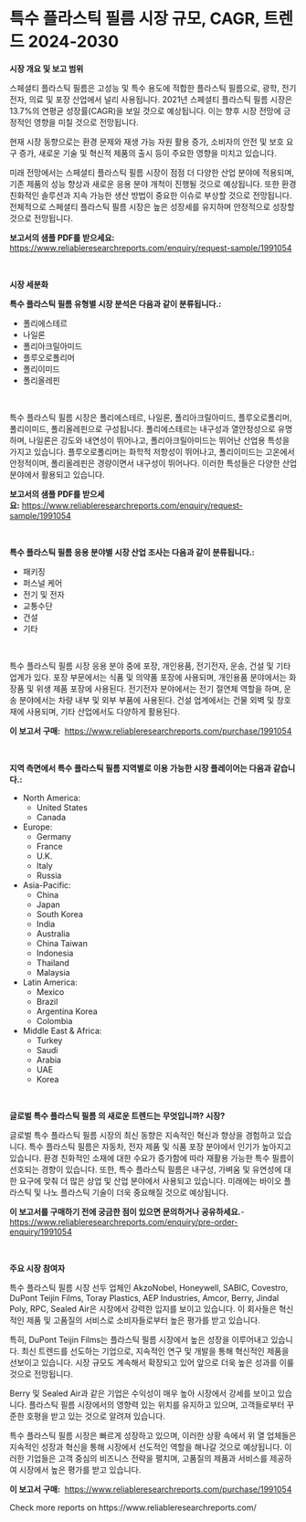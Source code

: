 <p><h1>특수 플라스틱 필름 시장 규모, CAGR, 트렌드 2024-2030</h1></p><p><strong>시장 개요 및 보고 범위</strong></p>
<p><p>스페셜티 플라스틱 필름은 고성능 및 특수 용도에 적합한 플라스틱 필름으로, 광학, 전기전자, 의료 및 포장 산업에서 널리 사용됩니다. 2021년 스페셜티 플라스틱 필름 시장은 13.7%의 연평균 성장률(CAGR)을 보일 것으로 예상됩니다. 이는 향후 시장 전망에 긍정적인 영향을 미칠 것으로 전망됩니다.</p><p>현재 시장 동향으로는 환경 문제와 재생 가능 자원 활용 증가, 소비자의 안전 및 보호 요구 증가, 새로운 기술 및 혁신적 제품의 출시 등이 주요한 영향을 미치고 있습니다.</p><p>미래 전망에서는 스페셜티 플라스틱 필름 시장이 점점 더 다양한 산업 분야에 적용되며, 기존 제품의 성능 향상과 새로운 응용 분야 개척이 진행될 것으로 예상됩니다. 또한 환경 친화적인 솔루션과 지속 가능한 생산 방법이 중요한 이슈로 부상할 것으로 전망됩니다. 전체적으로 스페셜티 플라스틱 필름 시장은 높은 성장세를 유지하며 안정적으로 성장할 것으로 전망됩니다.</p></p>
<p><strong>보고서의 샘플 PDF를 받으세요:</strong> <a href="https://www.reliableresearchreports.com/enquiry/request-sample/1991054">https://www.reliableresearchreports.com/enquiry/request-sample/1991054</a></p>
<p>&nbsp;</p>
<p><strong>시장 세분화</strong></p>
<p><strong>특수 플라스틱 필름 유형별 시장 분석은 다음과 같이 분류됩니다.:</strong></p>
<p><ul><li>폴리에스테르</li><li>나일론</li><li>폴리아크릴아미드</li><li>플루오로폴리머</li><li>폴리이미드</li><li>폴리올레핀</li></ul></p>
<p>&nbsp;</p>
<p><p>특수 플라스틱 필름 시장은 폴리에스테르, 나일론, 폴리아크릴아미드, 플루오로폴리머, 폴리이미드, 폴리올레핀으로 구성됩니다. 폴리에스테르는 내구성과 열안정성으로 유명하며, 나일론은 강도와 내연성이 뛰어나고, 폴리아크릴아미드는 뛰어난 산업용 특성을 가지고 있습니다. 플루오로폴리머는 화학적 저항성이 뛰어나고, 폴리이미드는 고온에서 안정적이며, 폴리올레핀은 경량이면서 내구성이 뛰어나다. 이러한 특성들은 다양한 산업 분야에서 활용되고 있습니다.</p></p>
<p><strong>보고서의 샘플 PDF를 받으세요:</strong>&nbsp;<a href="https://www.reliableresearchreports.com/enquiry/request-sample/1991054">https://www.reliableresearchreports.com/enquiry/request-sample/1991054</a></p>
<p>&nbsp;</p>
<p><strong> 특수 플라스틱 필름 응용 분야별 시장 산업 조사는 다음과 같이 분류됩니다.:</strong></p>
<p><ul><li>패키징</li><li>퍼스널 케어</li><li>전기 및 전자</li><li>교통수단</li><li>건설</li><li>기타</li></ul></p>
<p>&nbsp;</p>
<p><p>특수 플라스틱 필름 시장 응용 분야 중에 포장, 개인용품, 전기전자, 운송, 건설 및 기타 업계가 있다. 포장 부문에서는 식품 및 의약품 포장에 사용되며, 개인용품 분야에서는 화장품 및 위생 제품 포장에 사용된다. 전기전자 분야에서는 전기 절연체 역할을 하며, 운송 분야에서는 차량 내부 및 외부 부품에 사용된다. 건설 업계에서는 건물 외벽 및 창호재에 사용되며, 기타 산업에서도 다양하게 활용된다.</p></p>
<p><strong>이 보고서 구매:</strong>&nbsp; <a href="https://www.reliableresearchreports.com/purchase/1991054">https://www.reliableresearchreports.com/purchase/1991054</a></p>
<p>&nbsp;</p>
<p><strong>지역 측면에서 특수 플라스틱 필름 지역별로 이용 가능한 시장 플레이어는 다음과 같습니다.:</strong></p>
<p><ul>
    <li>
        North America:
        <ul>
            <li>United States</li>
            <li>Canada</li>
        </ul>
    </li>
    <li>
        Europe:
        <ul>
            <li>Germany</li>
            <li>France</li>
            <li>U.K.</li>
            <li>Italy</li>
            <li>Russia</li>
        </ul>
    </li>
    <li>
        Asia-Pacific:
        <ul>
            <li>China</li>
            <li>Japan</li>
            <li>South Korea</li>
            <li>India</li>
            <li>Australia</li>
            <li>China Taiwan</li>
            <li>Indonesia</li>
            <li>Thailand</li>
            <li>Malaysia</li>
        </ul>
    </li>
    <li>
        Latin America:
        <ul>
            <li>Mexico</li>
            <li>Brazil</li>
            <li>Argentina Korea</li>
            <li>Colombia</li>
        </ul>
    </li>
    <li>
        Middle East & Africa:
        <ul>
            <li>Turkey</li>
            <li>Saudi</li>
            <li>Arabia</li>
            <li>UAE</li>
            <li>Korea</li>
        </ul>
    </li>
    </ul></p>
<p>&nbsp;</p>
<p><strong>글로벌 특수 플라스틱 필름 의 새로운 트렌드는 무엇입니까? 시장?</strong></p>
<p><p>글로벌 특수 플라스틱 필름 시장의 최신 동향은 지속적인 혁신과 향상을 경험하고 있습니다. 특수 플라스틱 필름은 자동차, 전자 제품 및 식품 포장 분야에서 인기가 높아지고 있습니다. 환경 친화적인 소재에 대한 수요가 증가함에 따라 재활용 가능한 특수 필름이 선호되는 경향이 있습니다. 또한, 특수 플라스틱 필름은 내구성, 가벼움 및 유연성에 대한 요구에 맞춰 더 많은 상업 및 산업 분야에서 사용되고 있습니다. 미래에는 바이오 플라스틱 및 나노 플라스틱 기술이 더욱 중요해질 것으로 예상됩니다.</p></p>
<p><strong>이 보고서를 구매하기 전에 궁금한 점이 있으면 문의하거나 공유하세요.</strong>- <a href="https://www.reliableresearchreports.com/enquiry/pre-order-enquiry/1991054">https://www.reliableresearchreports.com/enquiry/pre-order-enquiry/1991054</a></p>
<p>&nbsp;</p>
<p><strong>주요 시장 참여자</strong></p>
<p><p>특수 플라스틱 필름 시장 선두 업체인 AkzoNobel, Honeywell, SABIC, Covestro, DuPont Teijin Films, Toray Plastics, AEP Industries, Amcor, Berry, Jindal Poly, RPC, Sealed Air은 시장에서 강력한 입지를 보이고 있습니다. 이 회사들은 혁신적인 제품 및 고품질의 서비스로 소비자들로부터 높은 평가를 받고 있습니다.</p><p>특히, DuPont Teijin Films는 플라스틱 필름 시장에서 높은 성장을 이루어내고 있습니다. 최신 트렌드를 선도하는 기업으로, 지속적인 연구 및 개발을 통해 혁신적인 제품을 선보이고 있습니다. 시장 규모도 계속해서 확장되고 있어 앞으로 더욱 높은 성과를 이룰 것으로 전망됩니다.</p><p>Berry 및 Sealed Air과 같은 기업은 수익성이 매우 높아 시장에서 강세를 보이고 있습니다. 플라스틱 필름 시장에서의 영향력 있는 위치를 유지하고 있으며, 고객들로부터 꾸준한 호평을 받고 있는 것으로 알려져 있습니다.</p><p>특수 플라스틱 필름 시장은 빠르게 성장하고 있으며, 이러한 상황 속에서 위 열 업체들은 지속적인 성장과 혁신을 통해 시장에서 선도적인 역할을 해나갈 것으로 예상됩니다. 이러한 기업들은 고객 중심의 비즈니스 전략을 펼치며, 고품질의 제품과 서비스를 제공하여 시장에서 높은 평가를 받고 있습니다.</p></p>
<p><strong>이 보고서 구매:</strong>&nbsp;&nbsp;<a href="https://www.reliableresearchreports.com/purchase/1991054">https://www.reliableresearchreports.com/purchase/1991054</a></p>
<p>Check more reports on https://www.reliableresearchreports.com/</p>
